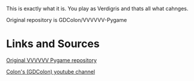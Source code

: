 This is exactly what it is. You play as Verdigris and thats all what cahnges.

Original repository is GDColon/VVVVVV-Pygame

# Links and Sources

[Original VVVVVV Pygame repository](https://github.com/GDColon/VVVVVV-Pygame "Original repo")

[Colon's (GDColon) youtube channel](https://www.youtube.com/channel/UCFDsxSlQXpLLpVScy2NmbcQ "GDColon")
